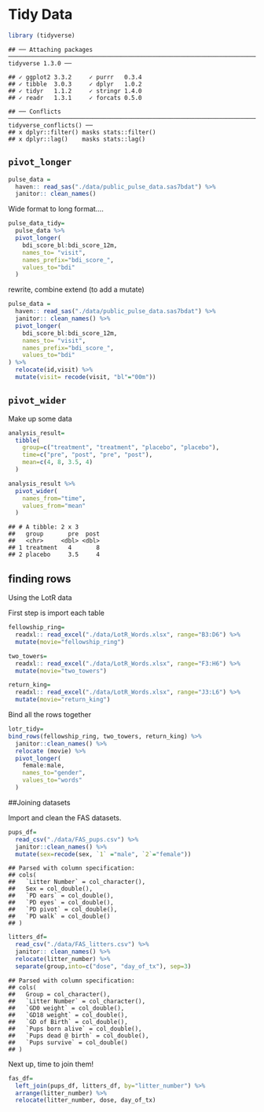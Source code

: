 Tidy Data
================

``` r
library (tidyverse)
```

    ## ── Attaching packages ─────────────────────────────────────────────────────────────────────────────────────────── tidyverse 1.3.0 ──

    ## ✓ ggplot2 3.3.2     ✓ purrr   0.3.4
    ## ✓ tibble  3.0.3     ✓ dplyr   1.0.2
    ## ✓ tidyr   1.1.2     ✓ stringr 1.4.0
    ## ✓ readr   1.3.1     ✓ forcats 0.5.0

    ## ── Conflicts ────────────────────────────────────────────────────────────────────────────────────────────── tidyverse_conflicts() ──
    ## x dplyr::filter() masks stats::filter()
    ## x dplyr::lag()    masks stats::lag()

## `pivot_longer`

``` r
pulse_data =
  haven:: read_sas("./data/public_pulse_data.sas7bdat") %>% 
  janitor:: clean_names()
```

Wide format to long format….

``` r
pulse_data_tidy=
  pulse_data %>% 
  pivot_longer(
    bdi_score_bl:bdi_score_12m, 
    names_to= "visit",
    names_prefix="bdi_score_",
    values_to="bdi"
  )
```

rewrite, combine extend (to add a mutate)

``` r
pulse_data =
  haven:: read_sas("./data/public_pulse_data.sas7bdat") %>% 
  janitor:: clean_names() %>% 
  pivot_longer(
    bdi_score_bl:bdi_score_12m, 
    names_to= "visit",
    names_prefix="bdi_score_",
    values_to="bdi"
) %>% 
  relocate(id,visit) %>% 
  mutate(visit= recode(visit, "bl"="00m"))
```

## `pivot_wider`

Make up some data

``` r
analysis_result=
  tibble(
    group=c("treatment", "treatment", "placebo", "placebo"),
    time=c("pre", "post", "pre", "post"),
    mean=c(4, 8, 3.5, 4)
  )

analysis_result %>% 
  pivot_wider(
    names_from="time",
    values_from="mean"
  )
```

    ## # A tibble: 2 x 3
    ##   group       pre  post
    ##   <chr>     <dbl> <dbl>
    ## 1 treatment   4       8
    ## 2 placebo     3.5     4

## finding rows

Using the LotR data

First step is import each table

``` r
fellowship_ring=
  readxl:: read_excel("./data/LotR_Words.xlsx", range="B3:D6") %>% 
  mutate(movie="fellowship_ring")

two_towers=
  readxl:: read_excel("./data/LotR_Words.xlsx", range="F3:H6") %>% 
  mutate(movie="two_towers")

return_king=
  readxl:: read_excel("./data/LotR_Words.xlsx", range="J3:L6") %>% 
  mutate(movie="return_king")
```

Bind all the rows together

``` r
lotr_tidy=
bind_rows(fellowship_ring, two_towers, return_king) %>% 
  janitor::clean_names() %>% 
  relocate (movie) %>% 
  pivot_longer(
    female:male,
    names_to="gender",
    values_to="words"
  )
```

\#\#Joining datasets

Import and clean the FAS datasets.

``` r
pups_df=
  read_csv("./data/FAS_pups.csv") %>% 
  janitor::clean_names() %>% 
  mutate(sex=recode(sex, `1` ="male", `2`="female"))
```

    ## Parsed with column specification:
    ## cols(
    ##   `Litter Number` = col_character(),
    ##   Sex = col_double(),
    ##   `PD ears` = col_double(),
    ##   `PD eyes` = col_double(),
    ##   `PD pivot` = col_double(),
    ##   `PD walk` = col_double()
    ## )

``` r
litters_df=
  read_csv("./data/FAS_litters.csv") %>% 
  janitor:: clean_names() %>% 
  relocate(litter_number) %>% 
  separate(group,into=c("dose", "day_of_tx"), sep=3)
```

    ## Parsed with column specification:
    ## cols(
    ##   Group = col_character(),
    ##   `Litter Number` = col_character(),
    ##   `GD0 weight` = col_double(),
    ##   `GD18 weight` = col_double(),
    ##   `GD of Birth` = col_double(),
    ##   `Pups born alive` = col_double(),
    ##   `Pups dead @ birth` = col_double(),
    ##   `Pups survive` = col_double()
    ## )

Next up, time to join them\!

``` r
fas_df=
  left_join(pups_df, litters_df, by="litter_number") %>% 
  arrange(litter_number) %>% 
  relocate(litter_number, dose, day_of_tx)
```
